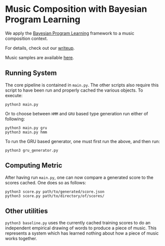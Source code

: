 # Music Composition with Bayesian Program Learning
We apply the [Bayesian Program Learning](https://science.sciencemag.org/content/350/6266/1332) 
framework to a music composition context. 

For details, check out our [writeup](https://drive.google.com/file/d/1-qiL9f9q0C35HLltZ0pOTgOAutBq8K63/view?usp=sharing).

Music samples are available [here](https://drive.google.com/drive/folders/1YnEc5bMvp6mEuBeyaldk5hdHaiaz0zAG?usp=sharing).

## Running System

The core pipeline is contained in `main.py`. The other scripts also require this script
to have been run and properly cached the various objects. To execute:

```
python3 main.py
```

Or to choose between `HMM` and `GRU` based type generation run either of following:

```
python3 main.py gru
python3 main.py hmm
```

To run the GRU based generator, one must first run the above, and then run:

```
python3 gru_generator.py
```

## Computing Metric

After having run `main.py`, one can now compare a generated score to
the scores cached. One does so as follows:

```
python3 score.py path/to/generated/score.json
python3 score.py path/to/directory/of/scores/
```

## Other utilities

`python3 baseline.py` uses the currently cached training scores to do an independent
empirical drawing of words to produce a piece of music. This represents a system which
has learned nothing about how a piece of music works together.
